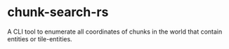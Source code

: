 # chunk-search-rs
A CLI tool to enumerate all coordinates of chunks in the world that contain entities or tile-entities.

